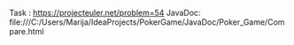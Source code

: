 Task : https://projecteuler.net/problem=54
JavaDoc: file:///C:/Users/Marija/IdeaProjects/PokerGame/JavaDoc/Poker_Game/Compare.html
